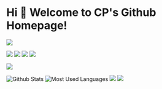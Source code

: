 # Hi 🎉 Welcome to CP's Github Homepage!
<div align="left"> 
<img src="https://readme-typing-svg.herokuapp.com/?lines=Welcome,%20visitor!;Hello%20Github%20World!&font=Roboto" />


<p>
  <img src="https://img.shields.io/static/v1?label=Program&message=Python&color=blue"/>
  <a href="https://blog.csdn.net/caip12999203000"><img src="https://img.shields.io/static/v1?label=Blog&message=CSDN&color=red"/></a>
  <a href="https://space.bilibili.com/1140698155"><img src="https://img.shields.io/static/v1?label=Video&message=Bilibili&color=cyan"/></a>
  <img src="https://visitor-badge.glitch.me/badge?page_id=https://github.com/wangzirui32&right_color=red" />
</p>
  
 <img src="https://github-profile-trophy.vercel.app/?username=caip1299920300" />


![Github Stats](https://github-readme-stats.vercel.app/api?username=caip1299920300&show_icons=true&theme=dark&count_private=true)
![Most Used Languages](https://github-readme-stats.vercel.app/api/top-langs/?username=caip1299920300&theme=dark&layout=compact)
![](https://stats.justsong.cn/api/csdn?id=caip12999203000&theme=dark)
![](https://stats.justsong.cn/api/bilibili/?id=1140698155&theme=dark)
  
 </div>
